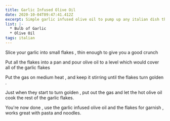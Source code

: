 ```yaml
---
title: Garlic Infused Olive Oil
date: 2020-10-04T09:47:41.412Z
excerpt: Simple garlic infused olive oil to pump up any italian dish the indian way.
list: |-
  * Bulb of Garlic 
  * Olive Oil
tags: italian
---
```

Slice your garlic into small flakes , thin enough to give you a good crunch

Put all the flakes into a pan and pour olive oil to a level which would cover all of the garlic flakes

Put the gas on medium heat , and keep it stirring until the flakes turn golden .

Just when they start to turn golden , put out the gas and let the hot olive oil cook the rest of the garlic flakes.  

You're now done , use the garlic infused olive oil and the flakes for garnish , works great with pasta and noodles.